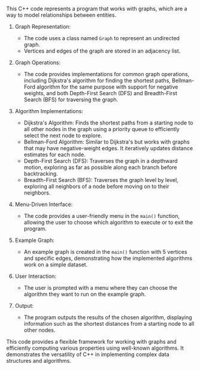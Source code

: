 

This C++ code represents a program that works with graphs, which are a way to model relationships between entities. 

1. Graph Representation:
   - The code uses a class named `Graph` to represent an undirected graph.
   - Vertices and edges of the graph are stored in an adjacency list.

2. Graph Operations:
   - The code provides implementations for common graph operations, including Dijkstra's algorithm for finding the shortest paths, Bellman-Ford algorithm for the same purpose with support for negative weights, and both Depth-First Search (DFS) and Breadth-First Search (BFS) for traversing the graph.

3. Algorithm Implementations:
   - Dijkstra's Algorithm: Finds the shortest paths from a starting node to all other nodes in the graph using a priority queue to efficiently select the next node to explore.
   - Bellman-Ford Algorithm: Similar to Dijkstra's but works with graphs that may have negative-weight edges. It iteratively updates distance estimates for each node.
   - Depth-First Search (DFS): Traverses the graph in a depthward motion, exploring as far as possible along each branch before backtracking.
   - Breadth-First Search (BFS): Traverses the graph level by level, exploring all neighbors of a node before moving on to their neighbors.

4. Menu-Driven Interface:
   - The code provides a user-friendly menu in the `main()` function, allowing the user to choose which algorithm to execute or to exit the program.

5. Example Graph:
   - An example graph is created in the `main()` function with 5 vertices and specific edges, demonstrating how the implemented algorithms work on a simple dataset.

6. User Interaction:
   - The user is prompted with a menu where they can choose the algorithm they want to run on the example graph.

7. Output:
   - The program outputs the results of the chosen algorithm, displaying information such as the shortest distances from a starting node to all other nodes.

 This code provides a flexible framework for working with graphs and efficiently computing various properties using well-known algorithms. It demonstrates the versatility of C++ in implementing complex data structures and algorithms.
